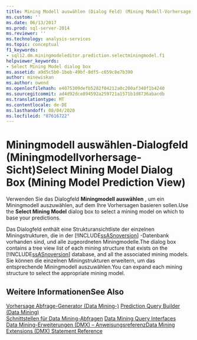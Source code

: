 ```yaml
---
title: Mining Modell auswählen (Dialog Feld) (Mining Modell-Vorhersage Ansicht) | Microsoft-Dokumentation
ms.custom: ''
ms.date: 06/13/2017
ms.prod: sql-server-2014
ms.reviewer: ''
ms.technology: analysis-services
ms.topic: conceptual
f1_keywords:
- sql12.dm.miningmodeleditor.prediction.selectminingmodel.f1
helpviewer_keywords:
- Select Mining Model dialog box
ms.assetid: a9d5c5b0-1beb-49bf-8df5-c659c8e7b390
author: minewiskan
ms.author: owend
ms.openlocfilehash: e4075309defb5282f04212a0c200af340f1b4240
ms.sourcegitcommit: ad4d92dce894592a259721a1571b1d8736abacdb
ms.translationtype: MT
ms.contentlocale: de-DE
ms.lasthandoff: 08/04/2020
ms.locfileid: "87616722"
---
```

# <a name="select-mining-model-dialog-box-mining-model-prediction-view"></a><span data-ttu-id="22a1e-102">Miningmodell auswählen-Dialogfeld (Miningmodellvorhersage-Sicht)</span><span class="sxs-lookup"><span data-stu-id="22a1e-102">Select Mining Model Dialog Box (Mining Model Prediction View)</span></span>
  <span data-ttu-id="22a1e-103">Verwenden Sie das Dialogfeld **Miningmodell auswählen** , um ein Miningmodell auszuwählen, auf dem Ihre Vorhersagen basieren sollen.</span><span class="sxs-lookup"><span data-stu-id="22a1e-103">Use the **Select Mining Model** dialog box to select a mining model on which to base your predictions.</span></span>  
  
 <span data-ttu-id="22a1e-104">Das Dialogfeld enthält eine Strukturansichtliste der einzelnen Miningstrukturen, die in der [!INCLUDE[ssASnoversion](../includes/ssasnoversion-md.md)] -Datenbank vorhanden sind, und alle zugeordneten Miningmodelle.</span><span class="sxs-lookup"><span data-stu-id="22a1e-104">The dialog box contains a tree view list of each mining structure that exists on the [!INCLUDE[ssASnoversion](../includes/ssasnoversion-md.md)] database, and all the associated mining models.</span></span> <span data-ttu-id="22a1e-105">Sie können die einzelnen Miningstrukturen erweitern, um das entsprechende Miningmodell auszuwählen.</span><span class="sxs-lookup"><span data-stu-id="22a1e-105">You can expand each mining structure to select the appropriate mining model.</span></span>  
  
## <a name="see-also"></a><span data-ttu-id="22a1e-106">Weitere Informationen</span><span class="sxs-lookup"><span data-stu-id="22a1e-106">See Also</span></span>  
 <span data-ttu-id="22a1e-107">[Vorhersage Abfrage-Generator &#40;Data Mining-&#41;](prediction-query-builder-data-mining.md) </span><span class="sxs-lookup"><span data-stu-id="22a1e-107">[Prediction Query Builder &#40;Data Mining&#41;](prediction-query-builder-data-mining.md) </span></span>  
 <span data-ttu-id="22a1e-108">[Schnittstellen für Data Mining-Abfragen](data-mining/data-mining-query-tools.md) </span><span class="sxs-lookup"><span data-stu-id="22a1e-108">[Data Mining Query Interfaces](data-mining/data-mining-query-tools.md) </span></span>  
 [<span data-ttu-id="22a1e-109">Data Mining-Erweiterungen &#40;DMX&#41; – Anweisungsreferenz</span><span class="sxs-lookup"><span data-stu-id="22a1e-109">Data Mining Extensions &#40;DMX&#41; Statement Reference</span></span>](/sql/dmx/data-mining-extensions-dmx-statements)  
  
  
